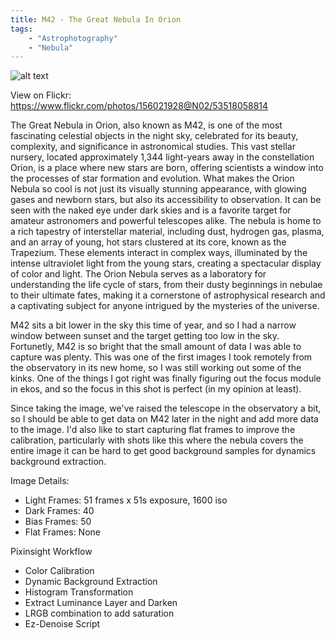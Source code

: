 ```yaml
---
title: M42 - The Great Nebula In Orion
tags: 
    - "Astrophotography"
    - "Nebula"
---
```

![alt text](m42.png)

View on Flickr: https://www.flickr.com/photos/156021928@N02/53518058814

The Great Nebula in Orion, also known as M42, is one of the most fascinating celestial objects in the night sky, celebrated for its beauty, complexity, and significance in astronomical studies. This vast stellar nursery, located approximately 1,344 light-years away in the constellation Orion, is a place where new stars are born, offering scientists a window into the processes of star formation and evolution. What makes the Orion Nebula so cool is not just its visually stunning appearance, with glowing gases and newborn stars, but also its accessibility to observation. It can be seen with the naked eye under dark skies and is a favorite target for amateur astronomers and powerful telescopes alike. The nebula is home to a rich tapestry of interstellar material, including dust, hydrogen gas, plasma, and an array of young, hot stars clustered at its core, known as the Trapezium. These elements interact in complex ways, illuminated by the intense ultraviolet light from the young stars, creating a spectacular display of color and light. The Orion Nebula serves as a laboratory for understanding the life cycle of stars, from their dusty beginnings in nebulae to their ultimate fates, making it a cornerstone of astrophysical research and a captivating subject for anyone intrigued by the mysteries of the universe.

M42 sits a bit lower in the sky this time of year, and so I had a narrow window between sunset and the target getting too low in the sky. Fortunetly, M42 is so bright that the small amount of data I was able to capture was plenty. This was one of the first images I took remotely from the observatory in its new home, so I was still working out some of the kinks. One of the things I got right was finally figuring out the focus module in ekos, and so the focus in this shot is perfect (in my opinion at least). 

Since taking the image, we've raised the telescope in the observatory a bit, so I should be able to get data on M42 later in the night and add more data to the image. I'd also like to start capturing flat frames to improve the calibration, particularly with shots like this where the nebula covers the entire image it can be hard to get good background samples for dynamics background extraction.

Image Details:  
- Light Frames: 51 frames x 51s exposure, 1600 iso  
- Dark Frames: 40  
- Bias Frames: 50  
- Flat Frames: None  

Pixinsight Workflow
- Color Calibration
- Dynamic Background Extraction
- Histogram Transformation
- Extract Luminance Layer and Darken
- LRGB combination to add saturation
- Ez-Denoise Script



